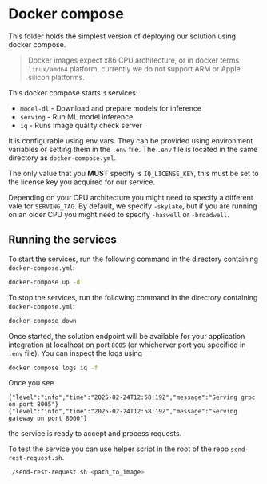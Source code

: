 # Docker compose

This folder holds the simplest version of deploying our solution using docker compose.

> Docker images expect x86 CPU architecture, or in docker terms `linux/amd64` platform, currently we do not support ARM or Apple silicon platforms.

This docker compose starts `3` services:
- `model-dl` - Download and prepare models for inference
- `serving` - Run ML model inference
- `iq` - Runs image quality check server

It is configurable using env vars. They can be provided using environment variables or setting them in the `.env` file.
The `.env` file is located in the same directory as `docker-compose.yml`.

The only value that you **MUST** specify is `IQ_LICENSE_KEY`, this must be set to the license key you acquired for our service.

Depending on your CPU architecture you might need to specify a different vale for `SERVING_TAG`. By default, we specify `-skylake`,
but if you are running on an older CPU you might need to specify `-haswell` or `-broadwell`.

## Running the services

To start the services, run the following command in the directory containing `docker-compose.yml`:

```bash
docker-compose up -d
```

To stop the services, run the following command in the directory containing `docker-compose.yml`:

```bash
docker-compose down
```

Once started, the solution endpoint will be available for your application integration at localhost on port `8005` (or whicherver port you specified in `.env` file).
You can inspect the logs using

```bash
docker compose logs iq -f
```

Once you see
```text
{"level":"info","time":"2025-02-24T12:58:19Z","message":"Serving grpc on port 8005"}
{"level":"info","time":"2025-02-24T12:58:19Z","message":"Serving gateway on port 8000"}
```

the service is ready to accept and process requests.

To test the service you can use helper script in the root of the repo `send-rest-request.sh`.

```bash
./send-rest-request.sh <path_to_image>
```
